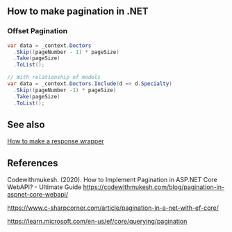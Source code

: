 ## How to make pagination in .NET

### Offset Pagination
```cs
var data = _context.Doctors
  .Skip((pageNumber - 1) * pageSize)
  .Take(pageSize)
  .ToList();

// With relationship of models
var data = _context.Doctors.Include(d => d.Specialty)
  .Skip((pageNumber -1) * pageSize)
  .Take(pageSize)
  .ToList();
```

## See also
[How to make a response wrapper](/CSharp/HowTo/MakeResponseWrapper.md)

## References
Codewithmukesh. (2020). How to Implement Pagination in ASP.NET Core WebAPI? - Ultimate Guide
  https://codewithmukesh.com/blog/pagination-in-aspnet-core-webapi/

https://www.c-sharpcorner.com/article/pagination-in-a-net-with-ef-core/

https://learn.microsoft.com/en-us/ef/core/querying/pagination